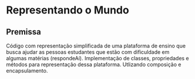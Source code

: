 # Representando o Mundo

## Premissa

Código com representação simplificada de uma plataforma de ensino  que busca ajudar as pessoas estudantes que estão com dificuldade em algumas matérias (respondeAí). Implementação de classes, propriedades e métodos para representação dessa plataforma. Utlizando composição e encapsulamento.
